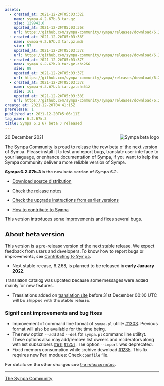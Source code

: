 ```yaml
---
assets:
  - created_at: 2021-12-20T05:03:32Z
    name: sympa-6.2.67b.3.tar.gz
    size: 12994216
    updated_at: 2021-12-20T05:03:36Z
    url: https://github.com/sympa-community/sympa/releases/download/6.2.67b.3/sympa-6.2.67b.3.tar.gz
  - created_at: 2021-12-20T05:03:36Z
    name: sympa-6.2.67b.3.tar.gz.md5
    size: 57
    updated_at: 2021-12-20T05:03:37Z
    url: https://github.com/sympa-community/sympa/releases/download/6.2.67b.3/sympa-6.2.67b.3.tar.gz.md5
  - created_at: 2021-12-20T05:03:37Z
    name: sympa-6.2.67b.3.tar.gz.sha256
    size: 89
    updated_at: 2021-12-20T05:03:37Z
    url: https://github.com/sympa-community/sympa/releases/download/6.2.67b.3/sympa-6.2.67b.3.tar.gz.sha256
  - created_at: 2021-12-20T05:03:37Z
    name: sympa-6.2.67b.3.tar.gz.sha512
    size: 161
    updated_at: 2021-12-20T05:03:38Z
    url: https://github.com/sympa-community/sympa/releases/download/6.2.67b.3/sympa-6.2.67b.3.tar.gz.sha512
created_at: 2021-12-20T04:41:15Z
prerelease: 1
published_at: 2021-12-20T05:06:11Z
tag_name: 6.2.67b.3
title: Sympa 6.2.67 beta 3 released
---
```


<img align="right" src="https://assets.sympa.community/logos/sympa_beta.png" title="Sympa beta logo"/> 20 December 2021

The Sympa Community is proud to release the new beta of the next version of Sympa. Please install it to test and report bugs, translate user interface to your language, or enhance documentation of Sympa, if you want to help the Sympa community deliver a more reliable version of Sympa.

**Sympa 6.2.67b.3** is the new beta version of Sympa 6.2.

  - [Download source distribution](https://github.com/sympa-community/sympa/releases/download/6.2.67b.3/sympa-6.2.67b.3.tar.gz)

  - [Check the release notes](https://github.com/sympa-community/sympa/blob/6.2.67b.3/NEWS.md)

  - [Check the upgrade instructions from earlier versions](https://sympa-community.github.io/manual/upgrade/notes.html)

  - [How to contribute to Sympa](https://github.com/sympa-community/sympa/blob/6.2.67b.3/CONTRIBUTING.md)

This version introduces some improvements and fixes several bugs.

About beta version
---------------------  

This version is a pre-release version of the next stable release.  We expect feedback from users and developers.  To know how to report bugs or improvements, see [Contributing to Sympa](https://github.com/sympa-community/sympa/blob/6.2.67b.3/CONTRIBUTING.md).

  - Next stable release, 6.2.68, is planned to be released in **early January 2022**.

Translation catalog was updated because some messages were added mainly for new features.

  - Translations added on [translation site](https://translate.sympa.org/) before 31st December 00:00 UTC will be shipped with the stable release.

### Significant improvements and bug fixes

  - Improvement of command line format of `sympa.pl` utility [\#1303](https://github.com/sympa-community/sympa/issues/1303).  Previous format will also be available for the time being.
  - The new option `--add` and `--del` for `sympa.pl` command line utilityt. These options also may add/remove list owners and moderators along with list subscribers [\#911](https://github.com/sympa-community/sympa/pull/911) [\#1251](https://github.com/sympa-community/sympa/pull/1251). The option `--import` was deprecated.
  - Fixed memory consumption while archive download [\#1235](https://github.com/sympa-community/sympa/issues/1235).  This fix requires new Perl modules: Check `cpanfile` file.

For details on the other changes see [the release notes](https://github.com/sympa-community/sympa/blob/6.2.67b.3/NEWS.md).

----
[The Sympa Community](https://github.com/sympa-community)
